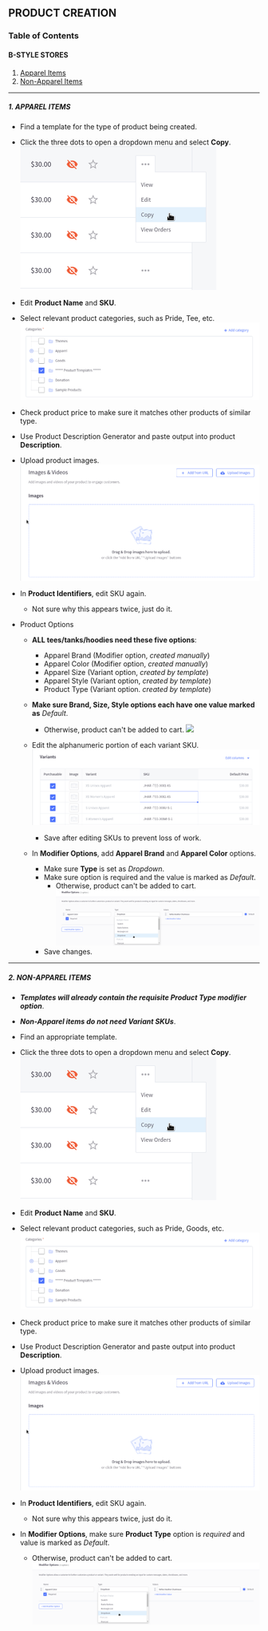 ## PRODUCT CREATION

### Table of Contents

#### B-STYLE STORES
1. [Apparel Items](https://github.com/bumperactive-com/how-to/blob/master/product-creation.md#apparel-items)
2. [Non-Apparel Items](https://github.com/bumperactive-com/how-to/blob/master/product-creation.md#non-apparel-items)

-------------------------------------------------------------------------------------

##### *1. APPAREL ITEMS*

- Find a template for the type of product being created.
- Click the three dots to open a dropdown menu and select **Copy**.
![](images/product-creation0.png?raw=true)
- Edit **Product Name** and **SKU**.
- Select relevant product categories, such as Pride, Tee, etc.
![](images/product-creation1.png?raw=true)
- Check product price to make sure it matches other products of similar type.
- Use Product Description Generator and paste output into product **Description**.
- Upload product images.
![](images/product-creation2.png?raw=true)
- In **Product Identifiers**, edit SKU again.
  + Not sure why this appears twice, just do it.

- Product Options
  + **ALL tees/tanks/hoodies need these five options**:
    - Apparel Brand (Modifier option, *created manually*)
    - Apparel Color (Modifier option, *created manually*)
    - Apparel Size (Variant option, *created by template*)
    - Apparel Style (Variant option, *created by template*)
    - Product Type (Variant option. *created by template*)

  + **Make sure Brand, Size, Style options each have one value marked as** *Default*.
    - Otherwise, product can't be added to cart.
![](images/product-creation3.png?raw=true)
  + Edit the alphanumeric portion of each variant SKU.
![](images/product-creation4.png?raw=true)
    - Save after editing SKUs to prevent loss of work.
  + In **Modifier Options**, add **Apparel Brand** and **Apparel Color** options.
    - Make sure **Type** is set as *Dropdown*.
    - Make sure option is required and the value is marked as *Default*.
      + Otherwise, product can't be added to cart.
![](images/product-creation5.png?raw=true)
    - Save changes.

-------------------------------------------------------------------------------------

##### *2. NON-APPAREL ITEMS*

- ***Templates will already contain the requisite Product Type modifier option***.
- ***Non-Apparel items do not need Variant SKUs***.

- Find an appropriate template.
- Click the three dots to open a dropdown menu and select **Copy**.
![](images/product-creation0.png?raw=true)
- Edit **Product Name** and **SKU**.
- Select relevant product categories, such as Pride, Goods, etc.
![](images/product-creation1.png?raw=true)
- Check product price to make sure it matches other products of similar type.
- Use Product Description Generator and paste output into product **Description**.

- Upload product images.
![](images/product-creation2.png?raw=true)
- In **Product Identifiers**, edit SKU again.
  + Not sure why this appears twice, just do it.

- In **Modifier Options**, make sure **Product Type** option is *required* and value is marked as *Default*.
  + Otherwise, product can't be added to cart.
![](images/product-creation5.png?raw=true)
